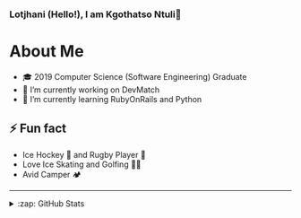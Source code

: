 ### Lotjhani (Hello!), I am Kgothatso Ntuli👋

# About Me

- 🎓 2019 Computer Science (Software Engineering) Graduate 
- 🔭 I’m currently working on DevMatch
- 🌱 I’m currently learning RubyOnRails and Python


## ⚡ Fun fact
* Ice Hockey 🏒 and Rugby Player 🏉
* Love Ice Skating and Golfing 🏌🏿‍
* Avid Camper 🏕️

---

<details>
  <summary>:zap: GitHub Stats</summary>
  
  ![Kgothatso's github stats](https://github-readme-stats.vercel.app/api?username=KgothatsoN&theme=dark&show_icons=true&hide=contribs)
</details>
